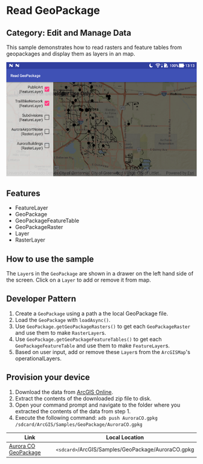 # Read GeoPackage
## Category: Edit and Manage Data

This sample demonstrates how to read rasters and feature tables from geopackages and display them as layers in an map.

![Read GeoPackage App](read-geopackage.png)

## Features

* FeatureLayer
* GeoPackage
* GeoPackageFeatureTable
* GeoPackageRaster
* Layer
* RasterLayer

## How to use the sample

The `Layer`s in the `GeoPackage` are shown in a drawer on the left hand side of the screen. Click on a `Layer` to add or remove it from map.

## Developer Pattern

1. Create a `GeoPackage` using a path a the local GeoPackage file.
1. Load the `GeoPackage` with `loadAsync()`.
1. Use `GeoPackage.getGeoPackageRasters()` to get each `GeoPackageRaster` and use them to make `RasterLayer`s.
1. Use `GeoPackage.getGeoPackageFeatureTables()` to get each `GeoPackageFeatureTable` and use them to make `FeatureLayer`s.
1. Based on user input, add or remove these `Layer`s from the `ArcGISMap`'s operationalLayers.

## Provision your device
1. Download the data from [ArcGIS Online](https://www.arcgis.com/home/item.html?id=68ec42517cdd439e81b036210483e8e7).
1. Extract the contents of the downloaded zip file to disk.
1. Open your command prompt and navigate to the folder where you extracted the contents of the data from step 1.
1. Execute the following command: `adb push AuroraCO.gpkg /sdcard/ArcGIS/Samples/GeoPackage/AuroraCO.gpkg`

Link | Local Location
---------|-------|
|[Aurora CO GeoPackage](https://www.arcgis.com/home/item.html?id=68ec42517cdd439e81b036210483e8e7)| `<sdcard>`/ArcGIS/Samples/GeoPackage/AuroraCO.gpkg|
